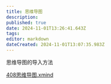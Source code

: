 ```yaml
---
title: 思维导图
description: 
published: true
date: 2024-11-01T13:26:41.643Z
tags: 
editor: markdown
dateCreated: 2024-11-01T13:07:35.983Z
---
```


思维导图的导入方法

[408思维导图.xmind](/408思维导图.xmind)